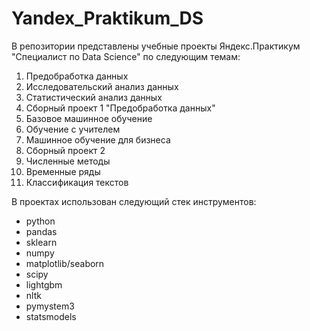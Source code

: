 # Yandex_Praktikum_DS

В репозитории представлены учебные проекты Яндекс.Практикум "Специалист по Data Science" по следующим темам:

1. Предобработка данных
2. Исследовательский анализ данных
3. Статистический анализ данных
4. Сборный проект 1 "Предобработка данных"
5. Базовое машинное обучение
6. Обучение с учителем
7. Машинное обучение для бизнеса
8. Сборный проект 2
9. Численные методы
10. Временные ряды
11. Классификация текстов

В проектах использован следующий стек инструментов:

- python
- pandas
- sklearn
- numpy
- matplotlib/seaborn
- scipy
- lightgbm
- nltk
- pymystem3
- statsmodels
